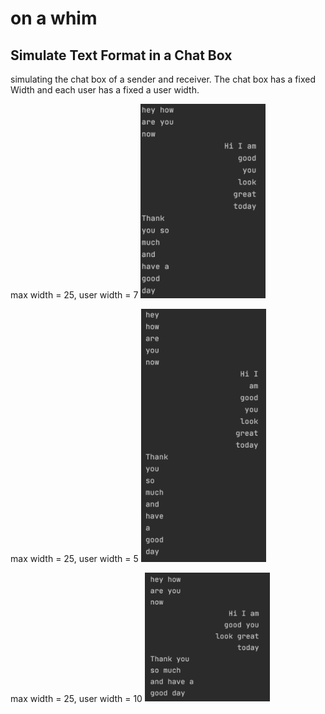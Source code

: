 # on a whim

## Simulate Text Format in a Chat Box
simulating the chat box of a sender and receiver. The chat box has a fixed Width and each user has a fixed a user width.
<p> 
max width = 25, user width = 7
<img src = "https://github.com/ste2an/whimOfTheMoment/blob/main/src/img/chatBox1%20width%207.png" width = "200">

max width = 25, user width = 5
<img src = "https://github.com/ste2an/whimOfTheMoment/blob/main/src/img/chaBox2%20widith5.png" width = "200">

max width = 25, user width = 10
<img src = "https://github.com/ste2an/whimOfTheMoment/blob/main/src/img/chatBox3%20width%2010.png" width = "200">
</p>
